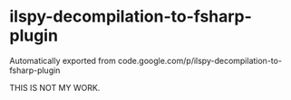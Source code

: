 # ilspy-decompilation-to-fsharp-plugin
Automatically exported from code.google.com/p/ilspy-decompilation-to-fsharp-plugin

THIS IS NOT MY WORK.
